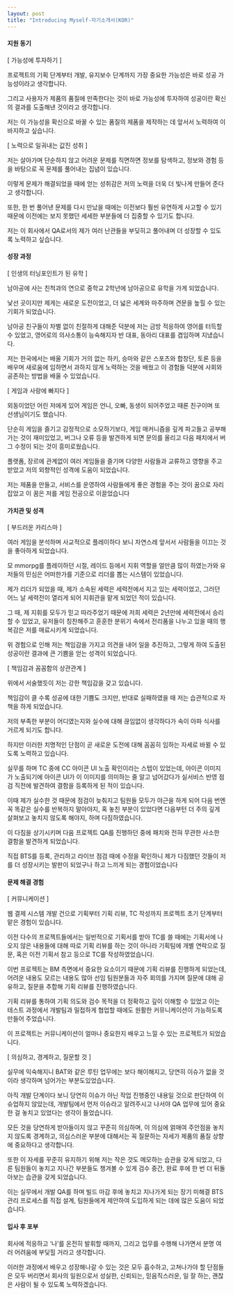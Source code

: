 ```yaml
---
layout: post
title: "Introducing Myself-자기소개서(KOR)"
---
```


#### 지원 동기


[ 가능성에 투자하기 ]

프로젝트의 기획 단계부터 개발, 유지보수 단계까지 가장 중요한 가능성은 바로 성공 가능성이라고 생각합니다.

그리고 사용자가 제품의 품질에 만족한다는 것이 바로 가능성에 투자하여 성공이란 확신의 결과를 도출해낸 것이라고 생각합니다.

저는 이 가능성을 확신으로 바꿀 수 있는 품질의 제품을 제작하는 데 앞서서 노력하여 이바지하고 싶습니다.


[ 노력으로 일궈내는 값진 성취 ]

저는 살아가며 단순하지 않고 어려운 문제를 직면하면 정보를 탐색하고, 정보와 경험 등을 바탕으로 꼭 문제를 풀어내는 집념이 있습니다.

이렇게 문제가 해결되었을 때에 얻는 성취감은 저의 노력을 더욱 더 빛나게 만들어 준다고 생각합니다.

또한, 한 번 풀어낸 문제를 다시 만났을 때에는 이전보다 훨씬 유연하게 사고할 수 있기 때문에 이전에는 보지 못했던 세세한 부분들에 더 집중할 수 있기도 합니다.

저는 이 회사에서 QA로서의 제가 여러 난관들을 부딪히고 풀어내며 더 성장할 수 있도록 노력하고 싶습니다.

#### 성장 과정


[ 인생의 터닝포인트가 된 유학 ]

남아공에 사는 친척과의 연으로 중학교 2학년에 남아공으로 유학을 가게 되었습니다.

낯선 곳이지만 제게는 새로운 도전이었고, 더 넓은 세계와 마주하며 견문을 높힐 수 있는 기회가 되었습니다.

남아공 친구들이 차별 없이 친절하게 대해준 덕분에 저는 금방 적응하여 영어를 터득할 수 있었고, 영어로의 의사소통이 능숙해지자 반 대표, 동아리 대표를 겸임하며 지냈습니다.

저는 한국에서는 배울 기회가 거의 없는 하키, 승마와 같은 스포츠와 합창단, 토론 등을 배우며 새로움에 임하면서 과하지 않게 노력하는 것을 배웠고 이 경험들 덕분에 사회와 공존하는 방법을 배울 수 있었습니다.


[ 게임과 사랑에 빠지다 ]

외동이었던 어린 저에게 있어 게임은 언니, 오빠, 동생이 되어주었고 때론 친구이며 또 선생님이기도 했습니다.

단순히 게임을 즐기고 감정적으로 소모하기보다, 게임 매커니즘을 깊게 파고들고 공부해가는 것이 재미있었고, 버그나 오류 등을 발견하게 되면 문의를 올리고 다음 패치에서 버그 수정이 되는 것이 흥미로웠습니다.

플랫폼, 장르에 관계없이 여러 게임들을 즐기며 다양한 사람들과 교류하고 영향을 주고 받았고 저의 외향적인 성격에 도움이 되었습니다.

저는 제품을 만들고, 서비스를 운영하여 사람들에게 좋은 경험을 주는 것이 꿈으로 자리잡았고 이 꿈은 저를 게임 전공으로 이끌었습니다


#### 가치관 및 성격


[ 부드러운 카리스마 ]

여러 게임을 분석하며 사교적으로 플레이하다 보니 자연스레 앞서서 사람들을 이끄는 것을 좋아하게 되었습니다.

모 mmorpg를 플레이하던 시절, 레이드 등에서 지휘 역할을 얼만큼 많이 하였는가와 유저들의 민심은 어떠한가를 기준으로 리더를 뽑는 시스템이 있었습니다.

제가 리더가 되었을 때, 제가 소속된 세력은 세력전에서 지고 있는 세력이었고, 그러던 어느 날 세력전이 열리게 되어 지휘관을 맡게 되었던 적이 있습니다.

그 때, 제 지휘를 모두가 믿고 따라주었기 때문에 저희 세력은 2년만에 세력전에서 승리할 수 있었고, 유저들이 칭찬해주고 훈훈한 분위기 속에서 전리품을 나누고 있을 때의 행복감은 저를 매료시키게 되었습니다.

위 경험으로 인해 저는 책임감을 가지고 의견을 내어 일을 추진하고, 그렇게 하여 도출된 성공이란 결과에 큰 기쁨을 얻는 성격이 되었습니다.


[ 책임감과 꼼꼼함의 상관관계 ]

위에서 서술했듯이 저는 강한 책임감을 갖고 있습니다.

책임감이 클 수록 성공에 대한 기쁨도 크지만, 반대로 실패하였을 때 저는 습관적으로 자책을 하게 되었습니다.

저의 부족한 부분이 어디였는지와 실수에 대해 끊임없이 생각하다가 속이 아파 식사를 거르게 되기도 합니다.

하지만 이러한 치명적인 단점이 곧 새로운 도전에 대해 꼼꼼히 임하는 자세로 바뀔 수 있도록 노력하고 있습니다.

실무를 하며 TC 중에 CC 아이콘 UI 노출 확인이라는 스텝이 있었는데, 아이콘 이미지가 노출되기에 아이콘 UI가 이 이미지를 의미하는 줄 알고 넘어갔다가 실서비스 반영 점검 직전에 발견하여 결함을 등록하게 된 적이 있습니다.

이때 제가 실수한 것 때문에 점검이 늦춰지고 팀원들 모두가 야근을 하게 되어 다음 번엔 꼭 똑같은 실수를 반복하지 말아야지, 혹 놓친 부분이 있었다면 다음부턴 더 주의 깊게 살펴보고 놓치지 않도록 해야지, 하며 다짐하였습니다.

이 다짐을 상기시키며 다음 프로젝트 QA를 진행하던 중에 패치와 전혀 무관한 사소한 결함을 발견하게 되었습니다.

직접 BTS를 등록, 관리하고 라이브 점검 때에 수정을 확인하니 제가 다짐했던 것들이 저를 더 성장시키는 발판이 되었구나 하고 느끼게 되는 경험이었습니다


#### 문제 해결 경험


[ 커뮤니케이션 ]

웹 결제 시스템 개발 건으로 기획부터 기획 리뷰, TC 작성까지 프로젝트 초기 단계부터 맡은 경험이 있습니다.

이전 다수의 프로젝트들에서는 일반적으로 기획서를 받아 TC를 쓸 때에는 기획서에 나오지 않은 내용들에 대해 따로 기획 리뷰를 하는 것이 아니라 기획팀에 개별 연락으로 질문, 혹은 이전 기획서 참고 등으로 TC를 작성하였었습니다.

이번 프로젝트는 BM 측면에서 중요한 요소이기 때문에 기획 리뷰를 진행하게 되었는데, 어려운 내용도 모르는 내용도 많아 선임 팀원분들과 자주 회의를 가지며 질문에 대해 공유하고, 질문을 추합해 기획 리뷰를 진행하였습니다.

기획 리뷰를 통하여 기획 의도와 검수 목적을 더 정확하고 깊이 이해할 수 있었고 이는 테스트 과정에서 개발팀과 밀접하게 협업할 때에도 원활한 커뮤니케이션이 가능하도록 만들어 주었습니다.

이 프로젝트는 커뮤니케이션이 얼마나 중요한지 배우고 느낄 수 있는 프로젝트가 되었습니다.


[ 의심하고, 경계하고, 질문할 것 ]

실무에 익숙해지니 BAT와 같은 루틴 업무에는 보다 해이해지고, 당연히 이슈가 없을 것이라 생각하며 넘어가는 부분도있었습니다. 

아직 개발 단계이다 보니 당연히 이슈가 아닌 작업 진행중인 내용일 것으로 판단하여 이슈업하지 않았는데, 개발팀에서 먼저 이슈라고 알려주시고 나서야 QA 업무에 있어 중요한 걸 놓치고 있었다는 생각이 들었습니다.

모든 것을 당연하게 받아들이지 않고 꾸준히 의심하며, 이 의심에 얽매여 주안점을 놓치지 않도록 경계하고, 의심스러운 부분에 대해서는 꼭 질문하는 자세가 제품의 품질 상향에 중요하다고 생각합니다.

또한 이 자세를 꾸준히 유지하기 위해 저는 작은 것도 메모하는 습관을 갖게 되었고, 다른 팀원들이 놓치고 지나간 부분들도 챙겨볼 수 있게 검수 중간, 완료 후에 한 번 더 뒤돌아보는 습관을 갖게 되었습니다.

이는 실무에서 개발 QA를 하며 빌드 마감 후에 놓치고 지나가게 되는 장기 미해결 BTS 관리 프로세스를 직접 설계, 팀원들에게 제안하여 도입하게 되는 데에 많은 도움이 되었습니다.


#### 입사 후 포부


회사에 적응하고 ‘나’를 온전히 발휘할 때까지, 그리고 업무를 수행해 나가면서 분명 여러 어려움에 부딪힐 거라고 생각합니다.

이러한 과정에서 배우고 성장해나갈 수 있는 것은 모두 흡수하고, 고쳐나가야 할 단점들은 모두 버리면서 회사의 일원으로서 성실한, 신뢰되는, 믿음직스러운, 일 잘 하는, 괜찮은 사람이 될 수 있도록 노력하겠습니다.

